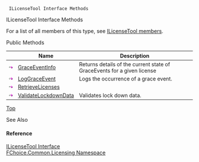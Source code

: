 ﻿     ILicenseTool Interface Methods                                                   

ILicenseTool Interface Methods

For a list of all members of this type, see [ILicenseTool members](FChoice.Common~FChoice.Common.Licensing.ILicenseTool_members.md).

Public Methods

|   | Name | Description |
| --- | --- | --- |
| ![ Method](dotnetimages/Method.png) | [GraceEventInfo](FChoice.Common~FChoice.Common.Licensing.ILicenseTool~GraceEventInfo.md) | Returns details of the current state of GraceEvents for a given license   |
| ![ Method](dotnetimages/Method.png) | [LogGraceEvent](FChoice.Common~FChoice.Common.Licensing.ILicenseTool~LogGraceEvent.md) | Logs the occurrence of a grace event.   |
| ![ Method](dotnetimages/Method.png) | [RetrieveLicenses](FChoice.Common~FChoice.Common.Licensing.ILicenseTool~RetrieveLicenses.md) |   |
| ![ Method](dotnetimages/Method.png) | [ValidateLockdownData](FChoice.Common~FChoice.Common.Licensing.ILicenseTool~ValidateLockdownData.md) | Validates lock down data.   |

[Top](#top)

See Also

#### Reference

[ILicenseTool Interface](FChoice.Common~FChoice.Common.Licensing.ILicenseTool.md)  
[FChoice.Common.Licensing Namespace](FChoice.Common~FChoice.Common.Licensing_namespace.md)